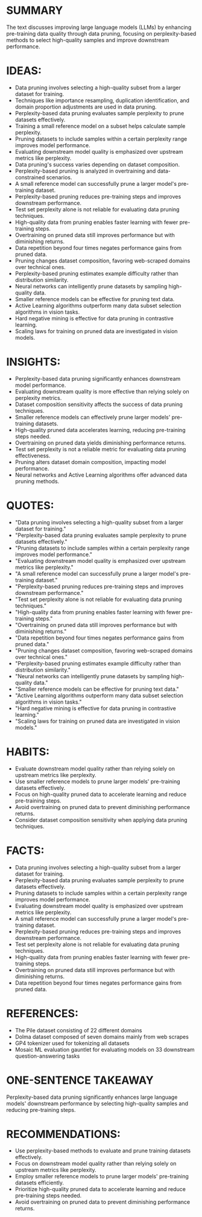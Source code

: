 # SUMMARY
The text discusses improving large language models (LLMs) by enhancing pre-training data quality through data pruning, focusing on perplexity-based methods to select high-quality samples and improve downstream performance.

# IDEAS:
- Data pruning involves selecting a high-quality subset from a larger dataset for training.
- Techniques like importance resampling, duplication identification, and domain proportion adjustments are used in data pruning.
- Perplexity-based data pruning evaluates sample perplexity to prune datasets effectively.
- Training a small reference model on a subset helps calculate sample perplexity.
- Pruning datasets to include samples within a certain perplexity range improves model performance.
- Evaluating downstream model quality is emphasized over upstream metrics like perplexity.
- Data pruning's success varies depending on dataset composition.
- Perplexity-based pruning is analyzed in overtraining and data-constrained scenarios.
- A small reference model can successfully prune a larger model's pre-training dataset.
- Perplexity-based pruning reduces pre-training steps and improves downstream performance.
- Test set perplexity alone is not reliable for evaluating data pruning techniques.
- High-quality data from pruning enables faster learning with fewer pre-training steps.
- Overtraining on pruned data still improves performance but with diminishing returns.
- Data repetition beyond four times negates performance gains from pruned data.
- Pruning changes dataset composition, favoring web-scraped domains over technical ones.
- Perplexity-based pruning estimates example difficulty rather than distribution similarity.
- Neural networks can intelligently prune datasets by sampling high-quality data.
- Smaller reference models can be effective for pruning text data.
- Active Learning algorithms outperform many data subset selection algorithms in vision tasks.
- Hard negative mining is effective for data pruning in contrastive learning.
- Scaling laws for training on pruned data are investigated in vision models.

# INSIGHTS:
- Perplexity-based data pruning significantly enhances downstream model performance.
- Evaluating downstream quality is more effective than relying solely on perplexity metrics.
- Dataset composition sensitivity affects the success of data pruning techniques.
- Smaller reference models can effectively prune larger models' pre-training datasets.
- High-quality pruned data accelerates learning, reducing pre-training steps needed.
- Overtraining on pruned data yields diminishing performance returns.
- Test set perplexity is not a reliable metric for evaluating data pruning effectiveness.
- Pruning alters dataset domain composition, impacting model performance.
- Neural networks and Active Learning algorithms offer advanced data pruning methods.

# QUOTES:
- "Data pruning involves selecting a high-quality subset from a larger dataset for training."
- "Perplexity-based data pruning evaluates sample perplexity to prune datasets effectively."
- "Pruning datasets to include samples within a certain perplexity range improves model performance."
- "Evaluating downstream model quality is emphasized over upstream metrics like perplexity."
- "A small reference model can successfully prune a larger model's pre-training dataset."
- "Perplexity-based pruning reduces pre-training steps and improves downstream performance."
- "Test set perplexity alone is not reliable for evaluating data pruning techniques."
- "High-quality data from pruning enables faster learning with fewer pre-training steps."
- "Overtraining on pruned data still improves performance but with diminishing returns."
- "Data repetition beyond four times negates performance gains from pruned data."
- "Pruning changes dataset composition, favoring web-scraped domains over technical ones."
- "Perplexity-based pruning estimates example difficulty rather than distribution similarity."
- "Neural networks can intelligently prune datasets by sampling high-quality data."
- "Smaller reference models can be effective for pruning text data."
- "Active Learning algorithms outperform many data subset selection algorithms in vision tasks."
- "Hard negative mining is effective for data pruning in contrastive learning."
- "Scaling laws for training on pruned data are investigated in vision models."

# HABITS:
- Evaluate downstream model quality rather than relying solely on upstream metrics like perplexity.
- Use smaller reference models to prune larger models' pre-training datasets effectively.
- Focus on high-quality pruned data to accelerate learning and reduce pre-training steps.
- Avoid overtraining on pruned data to prevent diminishing performance returns.
- Consider dataset composition sensitivity when applying data pruning techniques.

# FACTS:
- Data pruning involves selecting a high-quality subset from a larger dataset for training.
- Perplexity-based data pruning evaluates sample perplexity to prune datasets effectively.
- Pruning datasets to include samples within a certain perplexity range improves model performance.
- Evaluating downstream model quality is emphasized over upstream metrics like perplexity.
- A small reference model can successfully prune a larger model's pre-training dataset.
- Perplexity-based pruning reduces pre-training steps and improves downstream performance.
- Test set perplexity alone is not reliable for evaluating data pruning techniques.
- High-quality data from pruning enables faster learning with fewer pre-training steps.
- Overtraining on pruned data still improves performance but with diminishing returns.
- Data repetition beyond four times negates performance gains from pruned data.

# REFERENCES:
- The Pile dataset consisting of 22 different domains
- Dolma dataset composed of seven domains mainly from web scrapes
- GP4 tokenizer used for tokenizing all datasets
- Mosaic ML evaluation gauntlet for evaluating models on 33 downstream question-answering tasks

# ONE-SENTENCE TAKEAWAY
Perplexity-based data pruning significantly enhances large language models' downstream performance by selecting high-quality samples and reducing pre-training steps.

# RECOMMENDATIONS:
- Use perplexity-based methods to evaluate and prune training datasets effectively.
- Focus on downstream model quality rather than relying solely on upstream metrics like perplexity.
- Employ smaller reference models to prune larger models' pre-training datasets efficiently.
- Prioritize high-quality pruned data to accelerate learning and reduce pre-training steps needed.
- Avoid overtraining on pruned data to prevent diminishing performance returns.